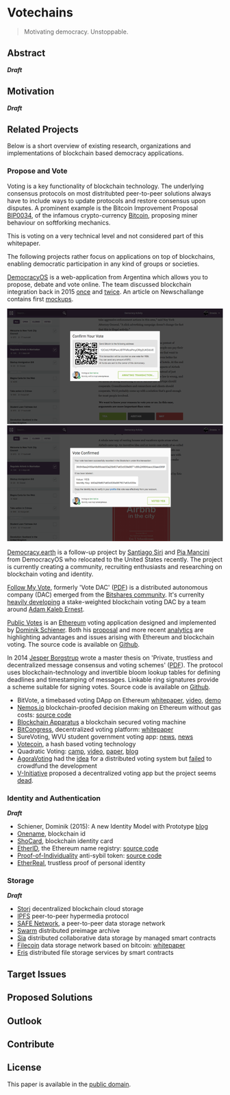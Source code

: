 # Votechains

> Motivating democracy. Unstoppable.

## Abstract

***Draft***

## Motivation

***Draft***

## Related Projects

Below is a short overview of existing research, organizations and implementations of blockchain based democracy applications.

### Propose and Vote

Voting is a key functionality of blockchain technology. The underlying consensus protocols on most distritubted peer-to-peer solutions always have to include ways to update protocols and restore consensus upon disputes. A prominent example is the Bitcoin Improvement Proposal [BIP0034](https://github.com/bitcoin/bips/blob/master/bip-0034.mediawiki#Specification), of the infamous crypto-currency [Bitcoin](http://bitcoin.org), proposing miner behaviour on softforking mechanics.

This is voting on a very technical level and not considered part of this whitepaper.

The following projects rather focus on applications on top of blockchains, enabling democratic participation in any kind of groups or societies.

[DemocracyOS](http://democracyos.org/) is a web-application from Argentina which allows you to propose, debate and vote online. The team discussed blockchain integration back in 2015 [once](http://blog.democracyos.org/post/114076491913/blockchain-support-for-democracyos-we-want-to-add) and [twice](http://blog.democracyos.org/post/122357355613/were-making-a-live-hangout-to-talk-decentralized). An article on Newschallange contains first [mockups](https://www.newschallenge.org/challenge/elections/entries/blockchain-support-for-open-source-platform-democracyos).

![DemocracyOS Blockchain Mockup #1](img/dem_os_0.png)
![DemocracyOS Blockchain Mockup #2](img/dem_os_1.png)

[Democracy.earth](http://democracy.earth/) is a follow-up project by [Santiago Siri](https://www.youtube.com/watch?v=eOYcaRWMbyE) and [Pia Mancini](https://www.ted.com/talks/pia_mancini_how_to_upgrade_democracy_for_the_internet_era) from DemocracyOS who relocated to the United States recently. The project is currently creating a community, recruiting enthusiasts and researching on blockchain voting and identity.

[Follow My Vote](https://followmyvote.com/), formerly 'Vote DAC' ([PDF](https://followmyvote.com/wp-content/uploads/2014/08/The-Key-To-Unlocking-The-Black-Box-Follow-My-Vote.pdf)) is a distributed autonomous company (DAC) emerged from the  [Bitshares community](https://bitsharestalk.org/index.php?board=63.0). It's currenlty [heavily developing](https://github.com/FollowMyVote/StakeWeightedVoting/) a stake-weighted blockchain voting DAC by a team around [Adam Kaleb Ernest](https://www.youtube.com/watch?v=TQMoKiP5q7Y).

[Public Votes](http://publicvotes.org/) is an [Ethereum](http://ethereum.org) voting application designed and implemented by [Dominik Schiener](https://medium.com/@DomSchiener). Both his [proposal](http://schiener.me/2015/openvotes-voting/) and more recent [analytics](http://schiener.me/2015/voting-on-ethereum-analysis/) are highlighting advantages and issues arising with Ethereum and blockchain voting. The source code is available on [Github](https://github.com/domschiener/publicvotes).

In 2014 [Jesper Borgstrup](https://jesper.borgstrup.dk/2015/01/masters-thesis-private-trustless-decentralized-message-consensus-voting-schemes/) wrote a master thesis on 'Private, trustless and decentralized message consensus and voting schemes' ([PDF](https://jesper.borgstrup.dk/master-thesis-report.pdf)). The protocol uses blockchain-technology and invertible bloom lookup tables for defining deadlines and timestamping of messages. Linkable ring signatures provide a scheme suitable for signing votes. Source code is available on [Github](https://github.com/jesperborgstrup/PyBitmessageVote).


* BitVote, a timebased voting DApp on Ethereum [whitepaper](https://github.com/arkbg1/BitVote/wiki/*A*-plan), [video](https://www.youtube.com/watch?v=z-BtgF3oqoA), [demo](https://bitvote.github.io/)
* [Nemos.io](http://nemos.io/) blockchain-proofed decision making on Ethereum without gas costs: [source code](https://github.com/netparty-france/nemos.io/)
* [Blockchain Apparatus](http://blockchainapparatus.com/voting/) a blockchain secured voting machine
* [BitCongress](http://www.bitcongress.org/), decentralized voting platform: [whitepaper](http://www.bitcongress.org/BitCongressWhitepaper.pdf)
* SureVoting, WVU student government voting app: [news](http://www.thedaonline.com/news/article_c23dd902-8e7c-11e5-881d-db3cafa77e63.html), [news](http://www.coindesk.com/west-virginia-university-student-government-blockchain-voting/)
* [Votecoin](https://votecoin.wordpress.com), a hash based voting technology
* Quadratic Voting: [camp](http://quadraticvoting.on.ether.camp/ide.html), [video](https://www.youtube.com/watch?v=xz9dGRs7FOQ), [paper](http://papers.ssrn.com/sol3/papers.cfm?abstract_id=2003531), [blog](http://ericposner.com/quadratic-voting/)
* [AgoraVoting](https://agoravoting.com/) had the [idea](https://blog.agoravoting.org/index.php/2013/11/28/a-bitcoin-based-completely-distributed-voting-system/) for a distributed voting system but [failed](https://blockchain.info/address/1EwqtN6GwHmkfYEfxGhuVcjrNBdQwvXMd3) to crowdfund the development
* [V-Initiative](http://www.v-initiative.org/) proposed a decentralized voting app but the project seems [dead](http://v-app.io/landing).

### Identity and Authentication

***Draft***

* Schiener, Dominik (2015): A new Identity Model with Prototype [blog](http://composui.com/2015/09/08/a-treatise-on-identity-part-2-a-new-identity-model-with-prototype/)
* [Onename](https://onename.com/), blockchain id
* [ShoCard](http://www.shocard.com/), blockchain identity card
* [EtherID](http://etherid.org/), the Ethereum name registry: [source code](https://github.com/lexansoft/EtherID.org)
* [Proof-of-Individuality](http://proofofindividuality.tk/) anti-sybil token: [source code](https://github.com/d11e9/poi)
* [EtherReal](http://etherre.al/wp/), trustless proof of personal identity

### Storage

***Draft***

* [Storj](http://storj.io/) decentralized blockchain cloud storage
* [IPFS](https://ipfs.io/) peer-to-peer hypermedia protocol
* [SAFE Network](https://safenetwork.org/), a peer-to-peer data storage network
* [Swarm](https://github.com/ethereum/go-ethereum/wiki/Swarm---distributed-preimage-archive) distributed preimage archive
* [Sia](http://sia.tech/) distributed collaborative data storage by managed smart contracts
* [Filecoin](http://filecoin.io/) data storage network based on bitcoin: [whitepaper](http://filecoin.io/filecoin.pdf)
* [Eris](https://erisindustries.com/) distributed file storage services by smart contracts

## Target Issues

## Proposed Solutions

## Outlook

## Contribute

## License

This paper is available in the [public domain](LICENSE.md).
